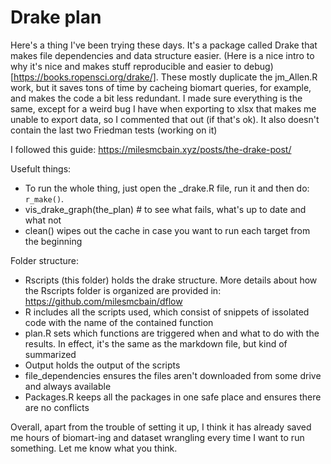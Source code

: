 # Drake plan

Here's a thing I've been trying these days. It's a package called Drake that makes file dependencies and data structure easier. (Here is a nice intro to why it's nice and makes stuff reproducible and easier to debug)[https://books.ropensci.org/drake/]. These mostly duplicate the jm_Allen.R work, but it saves tons of time by cacheing biomart queries, for example, and makes the code a bit less redundant. I made sure everything is the same, except for a weird bug I have when exporting to xlsx that makes me unable to export data, so I commented that out (if that's ok). It also doesn't contain the last two Friedman tests (working on it)

I followed this guide:
https://milesmcbain.xyz/posts/the-drake-post/

Usefult things:
- To run the whole thing, just open the \_drake.R file, run it and then do: `r_make()`. 
- vis_drake_graph(the_plan) # to see what fails, what's up to date and what not
- clean() wipes out the cache in case you want to run each target from the beginning

Folder structure:
- Rscripts (this folder) holds the drake structure. More details about how the Rscripts folder is organized are provided in:
https://github.com/milesmcbain/dflow
- R includes all the scripts used, which consist of snippets of issolated code with the name of the contained function
- plan.R sets which functions are triggered when and what to do with the results. In effect, it's the same as the markdown file, but kind of summarized
- Output holds the output of the scripts
- file_dependencies ensures the files aren't downloaded from some drive and always available
- Packages.R keeps all the packages in one safe place and ensures there are no conflicts

Overall, apart from the trouble of setting it up, I think it has already saved me hours of biomart-ing and dataset wrangling every time I want to run something. Let me know what you think.